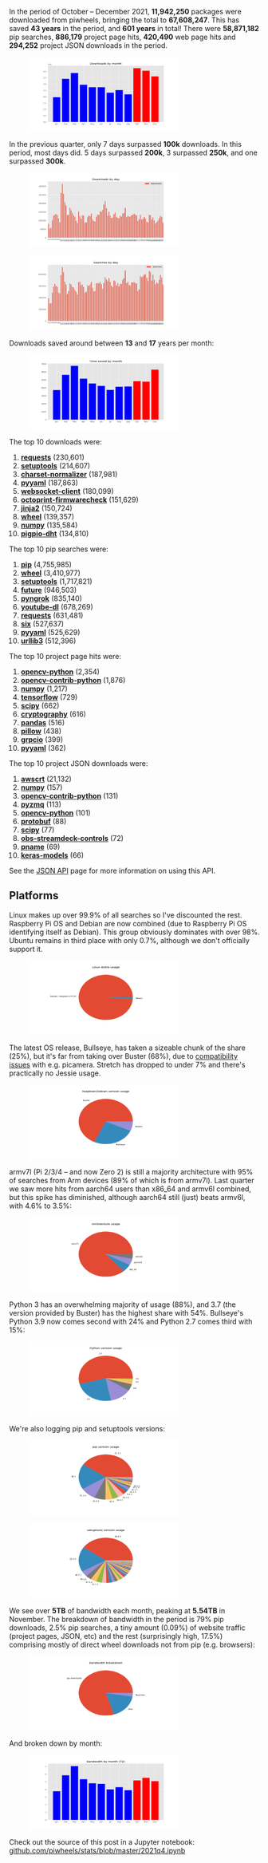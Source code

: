 
<p>In the period of October – December 2021, <strong>11,942,250</strong> packages were downloaded from piwheels, bringing the total to <strong>67,608,247</strong>. This has saved <strong>43 years</strong> in the period, and <strong>601 years</strong> in total! There were <strong>58,871,182</strong> pip searches, <strong>886,179</strong> project page hits, <strong>420,490</strong> web page hits and <strong>294,252</strong> project JSON downloads in the period.</p>
<div class="wp-block-image"><figure class="aligncenter size-full"><img sizes="auto, (max-width: 720px) 100vw, 720px" src="images/downloads-by-month.png"/></figure></div>
<p>In the previous quarter, only 7 days surpassed <strong>100k</strong> downloads. In this period, most days did. 5 days surpassed <strong>200k</strong>, 3 surpassed <strong>250k</strong>, and one surpassed <strong>300k</strong>.</p>
<div class="wp-block-image"><figure class="aligncenter size-full"><img sizes="auto, (max-width: 720px) 100vw, 720px" src="images/downloads-by-day.png"/></figure></div>
<div class="wp-block-image"><figure class="aligncenter size-full"><img sizes="auto, (max-width: 720px) 100vw, 720px" src="images/searches-by-day.png"/></figure></div>
<p>Downloads saved around between <strong>13</strong> and <strong>17</strong> years per month:</p>
<div class="wp-block-image"><figure class="aligncenter size-full"><img sizes="auto, (max-width: 720px) 100vw, 720px" src="images/time-saved-by-month.png"/></figure></div>
<p>The top 10 downloads were:</p>
<ol class="wp-block-list"><li><strong><a href="https://www.piwheels.org/project/requests">requests</a></strong> (230,601)</li><li><strong><a href="https://www.piwheels.org/project/setuptools">setuptools</a></strong> (214,607)</li><li><strong><a href="https://www.piwheels.org/project/charset-normalizer">charset-normalizer</a></strong> (187,981)</li><li><strong><a href="https://www.piwheels.org/project/pyyaml">pyyaml</a></strong> (187,863)</li><li><strong><a href="https://www.piwheels.org/project/websocket-client">websocket-client</a></strong> (180,099)</li><li><strong><a href="https://www.piwheels.org/project/octoprint-firmwarecheck">octoprint-firmwarecheck</a></strong> (151,629)</li><li><strong><a href="https://www.piwheels.org/project/jinja2">jinja2</a></strong> (150,724)</li><li><strong><a href="https://www.piwheels.org/project/wheel">wheel</a></strong> (139,357)</li><li><strong><a href="https://www.piwheels.org/project/numpy">numpy</a></strong> (135,584)</li><li><strong><a href="https://www.piwheels.org/project/pigpio-dht">pigpio-dht</a></strong> (134,810)</li></ol>
<p>The top 10 pip searches were:</p>
<ol class="wp-block-list"><li><strong><a href="https://www.piwheels.org/project/pip">pip</a></strong> (4,755,985)</li><li><strong><a href="https://www.piwheels.org/project/wheel">wheel</a></strong> (3,410,977)</li><li><strong><a href="https://www.piwheels.org/project/setuptools">setuptools</a></strong> (1,717,821)</li><li><strong><a href="https://www.piwheels.org/project/future">future</a></strong> (946,503)</li><li><strong><a href="https://www.piwheels.org/project/pyngrok">pyngrok</a></strong> (835,140)</li><li><strong><a href="https://www.piwheels.org/project/youtube-dl">youtube-dl</a></strong> (678,269)</li><li><strong><a href="https://www.piwheels.org/project/requests">requests</a></strong> (631,481)</li><li><strong><a href="https://www.piwheels.org/project/six">six</a></strong> (527,637)</li><li><strong><a href="https://www.piwheels.org/project/pyyaml">pyyaml</a></strong> (525,629)</li><li><strong><a href="https://www.piwheels.org/project/urllib3">urllib3</a></strong> (512,396)</li></ol>
<p>The top 10 project page hits were:</p>
<ol class="wp-block-list"><li><strong><a href="https://www.piwheels.org/project/opencv-python">opencv-python</a></strong> (2,354)</li><li><strong><a href="https://www.piwheels.org/project/opencv-contrib-python">opencv-contrib-python</a></strong> (1,876)</li><li><strong><a href="https://www.piwheels.org/project/numpy">numpy</a></strong> (1,217)</li><li><strong><a href="https://www.piwheels.org/project/tensorflow">tensorflow</a></strong> (729)</li><li><strong><a href="https://www.piwheels.org/project/scipy">scipy</a></strong> (662)</li><li><strong><a href="https://www.piwheels.org/project/cryptography">cryptography</a></strong> (616)</li><li><strong><a href="https://www.piwheels.org/project/pandas">pandas</a></strong> (516)</li><li><strong><a href="https://www.piwheels.org/project/pillow">pillow</a></strong> (438)</li><li><strong><a href="https://www.piwheels.org/project/grpcio">grpcio</a></strong> (399)</li><li><strong><a href="https://www.piwheels.org/project/pyyaml">pyyaml</a></strong> (362)</li></ol>
<p>The top 10 project JSON downloads were:</p>
<ol class="wp-block-list"><li><strong><a href="https://www.piwheels.org/project/awscrt">awscrt</a></strong> (21,132)</li><li><strong><a href="https://www.piwheels.org/project/numpy">numpy</a></strong> (157)</li><li><strong><a href="https://www.piwheels.org/project/opencv-contrib-python">opencv-contrib-python</a></strong> (131)</li><li><strong><a href="https://www.piwheels.org/project/pyzmq">pyzmq</a></strong> (113)</li><li><strong><a href="https://www.piwheels.org/project/opencv-python">opencv-python</a></strong> (101)</li><li><strong><a href="https://www.piwheels.org/project/protobuf">protobuf</a></strong> (88)</li><li><strong><a href="https://www.piwheels.org/project/scipy">scipy</a></strong> (77)</li><li><strong><a href="https://www.piwheels.org/project/obs-streamdeck-controls">obs-streamdeck-controls</a></strong> (72)</li><li><strong><a href="https://www.piwheels.org/project/pname">pname</a></strong> (69)</li><li><strong><a href="https://www.piwheels.org/project/keras-models">keras-models</a></strong> (66)</li></ol>
<p>See the <a href="https://www.piwheels.org/json.html">JSON API</a> page for more information on using this API.</p>
<h2 class="wp-block-heading">Platforms</h2>
<p>Linux makes up over 99.9% of all searches so I've discounted the rest. Raspberry Pi OS and Debian are now combined (due to Raspberry Pi OS identifying itself as Debian). This group obviously dominates with over 98%. Ubuntu remains in third place with only 0.7%, although we don't officially support it.</p>
<div class="wp-block-image"><figure class="aligncenter size-full"><img sizes="auto, (max-width: 720px) 100vw, 720px" src="images/distro-usage.png"/></figure></div>
<p>The latest OS release, Bullseye, has taken a sizeable chunk of the share (25%), but it's far from taking over Buster (68%), due to <a href="https://www.raspberrypi.com/news/new-old-functionality-with-raspberry-pi-os-legacy/">compatibility issues</a> with e.g. picamera. Stretch has dropped to under 7% and there's practically no Jessie usage.</p>
<div class="wp-block-image"><figure class="aligncenter size-full"><img sizes="auto, (max-width: 720px) 100vw, 720px" src="images/debian-usage.png"/></figure></div>
<p>armv7l (Pi 2/3/4 – and now Zero 2) is still a majority architecture with 95% of searches from Arm devices (89% of which is from armv7l). Last quarter we saw more hits from aarch64 users than x86_64 and armv6l combined, but this spike has diminished, although aarch64 still (just) beats armv6l, with 4.6% to 3.5%:</p>
<div class="wp-block-image"><figure class="aligncenter size-full"><img sizes="auto, (max-width: 720px) 100vw, 720px" src="images/arch.png"/></figure></div>
<p>Python 3 has an overwhelming majority of usage (88%), and 3.7 (the version provided by Buster) has the highest share with 54%. Bullseye's Python 3.9 now comes second with 24% and Python 2.7 comes third with 15%:</p>
<div class="wp-block-image"><figure class="aligncenter size-full"><img sizes="auto, (max-width: 720px) 100vw, 720px" src="images/py-vers.png"/></figure></div>
<p>We're also logging pip and setuptools versions:</p>
<div class="wp-block-image"><figure class="aligncenter size-full"><img sizes="auto, (max-width: 720px) 100vw, 720px" src="images/pip-vers.png"/></figure></div>
<div class="wp-block-image"><figure class="aligncenter size-full"><img sizes="auto, (max-width: 720px) 100vw, 720px" src="images/setuptools-vers.png"/></figure></div>
<p>We see over <strong>5TB</strong> of bandwidth each month, peaking at <strong>5.54TB</strong> in November. The breakdown of bandwidth in the period is 79% pip downloads, 2.5% pip searches, a tiny amount (0.09%) of website traffic (project pages, JSON, etc) and the rest (surprisingly high, 17.5%) comprising mostly of direct wheel downloads not from pip (e.g. browsers):</p>
<figure class="wp-block-image size-full"><img sizes="auto, (max-width: 720px) 100vw, 720px" src="images/bandwidth.png"/></figure>
<p>And broken down by month:</p>
<figure class="wp-block-image size-full"><img sizes="auto, (max-width: 720px) 100vw, 720px" src="images/bandwidth-by-month-1.png"/></figure>
<p>Check out the source of this post in a Jupyter notebook: <a href="https://github.com/piwheels/stats/blob/master/2021q4.ipynb">github.com/piwheels/stats/blob/master/2021q4.ipynb</a></p>
